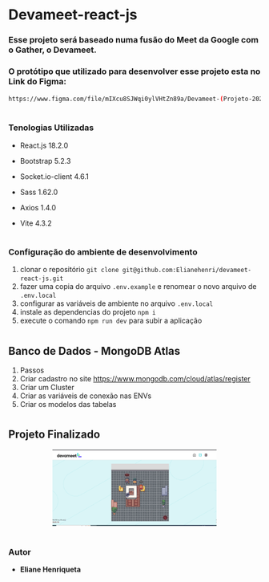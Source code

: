 # Devameet-react-js

### Esse projeto será baseado numa fusão do Meet da Google com o Gather, o Devameet.


### O protótipo que utilizado para desenvolver esse projeto esta no  Link do Figma:


```bash
https://www.figma.com/file/mIXcu8SJWqi0ylVHtZn89a/Devameet-(Projeto-2023)

```

#
### Tenologias Utilizadas

- React.js 18.2.0
- Bootstrap 5.2.3
- Socket.io-client 4.6.1
- Sass 1.62.0
- Axios 1.4.0
- Vite 4.3.2
  
  #
### Configuração do ambiente de desenvolvimento

1. clonar o repositório `git clone git@github.com:Elianehenri/devameet-react-js.git` 
1. fazer uma copia do arquivo `.env.example` e renomear o novo arquivo de `.env.local`
1. configurar as variáveis de ambiente no arquivo `.env.local`
1. instale as dependencias do projeto `npm i`
1. execute o comando `npm run dev` para subir a aplicação

#
## Banco de Dados - MongoDB Atlas

1. Passos
1. Criar cadastro no site https://www.mongodb.com/cloud/atlas/register
1. Criar um Cluster
1. Criar as variáveis de conexão nas ENVs
1. Criar os modelos das tabelas

# 

## Projeto Finalizado

<div align="center" width="100%">
<img class="logo-nav" height="65%" width="65%" src="src/assets/Sala.png" alt="img tela login">

 </div>



#
### Autor
* **Eliane Henriqueta**
